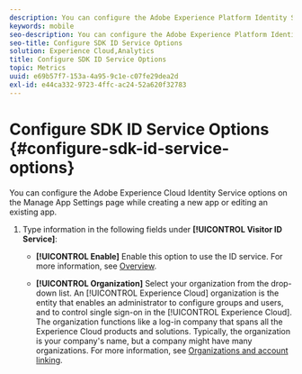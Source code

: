 ```yaml
---
description: You can configure the Adobe Experience Platform Identity Service options on the Manage App Settings page while creating a new app or editing an existing app.
keywords: mobile
seo-description: You can configure the Adobe Experience Platform Identity Service options on the Manage App Settings page while creating a new app or editing an existing app.
seo-title: Configure SDK ID Service Options
solution: Experience Cloud,Analytics
title: Configure SDK ID Service Options
topic: Metrics
uuid: e69b57f7-153a-4a95-9c1e-c07fe29dea2d
exl-id: e44ca332-9723-4ffc-ac24-52a620f32783
---
```

# Configure SDK ID Service Options {#configure-sdk-id-service-options}

You can configure the Adobe Experience Cloud Identity Service options on the Manage App Settings page while creating a new app or editing an existing app.

1. Type information in the following fields under **[!UICONTROL Visitor ID Service]**:

    * **[!UICONTROL Enable]**
    Enable this option to use the ID service. For more information, see [Overview](https://docs.adobe.com/content/help/en/id-service/using/intro/overview.html).

    * **[!UICONTROL Organization]**
      Select your organization from the drop-down list.
      An [!UICONTROL Experience Cloud] organization is the entity that enables an administrator to configure groups and users, and to control single sign-on in the [!UICONTROL Experience Cloud]. The organization functions like a log-in company that spans all the Experience Cloud products and solutions. Typically, the organization is your company's name, but a company might have many organizations. For more information, see [Organizations and account linking](https://docs.adobe.com/content/help/en/core-services/interface/manage-users-and-products/organizations.html).
